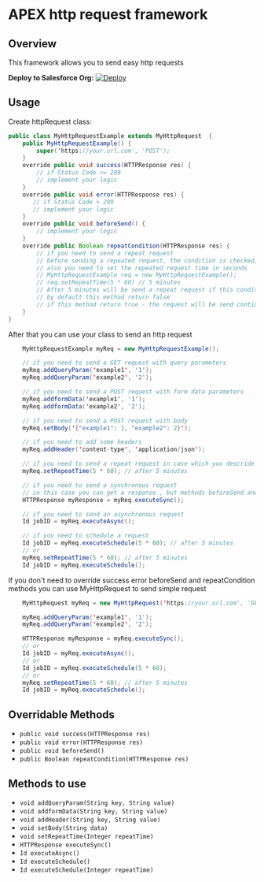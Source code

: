# APEX http request framework
## Overview

This framework allows you to send easy http requests

**Deploy to Salesforce Org:**
[![Deploy](https://raw.githubusercontent.com/afawcett/githubsfdeploy/master/deploy.png)](https://githubsfdeploy.herokuapp.com/?owner=gyk088&repo=APEX-http-request-framework&ref=master)

## Usage

Create httpRequest class:

```java
public class MyHttpRequestExample extends MyHttpRequest  {
    public MyHttpRequestExample() {
        super('https://your.url.com', 'POST');
    }
    override public void success(HTTPResponse res) {
        // if Status Code <= 299
        // implement your logic
    }
    override public void error(HTTPResponse res) {
       // if Status Code > 299
       // implement your logic
    }
    override public void beforeSend() {
        // implement your logic
    }
    override public Boolean repeatCondition(HTTPResponse res) {
        // if you need to send a repeat request
        // before sending a repeated request, the condition is checked, which should be described in this method 
        // also you need to set the repeated request time in seconds
        // MyHttpRequestExample req = new MyHttpRequestExample();
        // req.setRepeatTime(5 * 60) // 5 minutes
        // After 5 minutes will be send a repeat request if this condition return true
        // by default this method return false
        // if this method return true - the request will be send continuously after RepeatTime seconds
    }
}
```
After that you can use your class to send an http request

```java
    MyHttpRequestExample myReq = new MyHttpRequestExample();

    // if you need to send a GET request with query parameters
    myReq.addQueryParam('example1', '1');
    myReq.addQueryParam('example2', '2');

    // if you need to send a POST request with form data parameters
    myReq.addformData('example1', '1');
    myReq.addformData('example2', '2');

    // if you need to send a POST request with body
    myReq.setBody('{"example1": 1, "example2": 2}');

    // if you need to add some headers
    myReq.addHeader('content-type', 'application/json');

    // if you need to send a repeat request in case which you descride in the repeatCondition method
    myReq.setRepeatTime(5 * 60); // after 5 minutes

    // if you need to send a synchronous request
    // in this case you can get a response , but methods beforeSend and success or error methods will also be called
    HTTPResponse myResponse = myReq.executeSync();

    // if you need to send an asynchronous request
    Id jobID = myReq.executeAsync();

    // if you need to schedule a request
    Id jobID = myReq.executeSchedule(5 * 60); // after 5 minutes
    // or
    myReq.setRepeatTime(5 * 60); // after 5 minutes
    Id jobID = myReq.executeSchedule();
```
If you don't need to override success error beforeSend and repeatCondition methods you can use MyHttpRequest to send simple request
```java
    MyHttpRequest myReq = new MyHttpRequest('https://your.url.com', 'GET');

    myReq.addQueryParam('example1', '1');
    myReq.addQueryParam('example2', '2');

    HTTPResponse myResponse = myReq.executeSync();
    // or
    Id jobID = myReq.executeAsync();
    // or
    Id jobID = myReq.executeSchedule(5 * 60);
    // or
    myReq.setRepeatTime(5 * 60); // after 5 minutes
    Id jobID = myReq.executeSchedule();
```
## Overridable Methods
* `public void success(HTTPResponse res)`
* `public void error(HTTPResponse res)`
* `public void beforeSend()`
* `public Boolean repeatCondition(HTTPResponse res)`

## Methods to use
* `void addQueryParam(String key, String value)`
* `void addformData(String key, String value)`
* `void addHeader(String key, String value)`
* `void setBody(String data)`
* `void setRepeatTime(Integer repeatTime)`
* `HTTPResponse executeSync()`
* `Id executeAsync()`
* `Id executeSchedule()`
* `Id executeSchedule(Integer repeatTime)`
